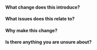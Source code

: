 <!------------------------------------------------------------------------------

A GOOD PULL REQUEST:

- Is small.
- Contains a single change that makes sense in isolation.
- Makes the code better.


A GOOD PULL REQUEST TITLE:

- Completes the sentence "If applied, this PR will ...".
- Is less than 50 characters.

Example: Allow for compaction of projections.


BEFORE YOU SUBMIT A PULL REQUEST:

- Read the contribution guidelines.
- Know what you are submitting.
- Review the entire diff line-by-line. If this is too hard, your PR is too big.

------------------------------------------------------------------------------->

#### What change does this introduce?

<!-- Example:

This PR adds support for "projection compaction", which is an operation on
projections that can be invoked by the engine to clean up any "unused" or
"oversized" projection data.

-->

#### What issues does this relate to?

<!-- Example:

Fixes #123
Partially addresses #456

-->

#### Why make this change?

<!-- Example:

By making this a first-class feature we encourage the developer to think about
the lifetime of their projection data, which might otherwise go unaddressed.

-->

#### Is there anything you are unsure about?

<!-- Example:

Should `Compact()` impose its own timeout?

-->
